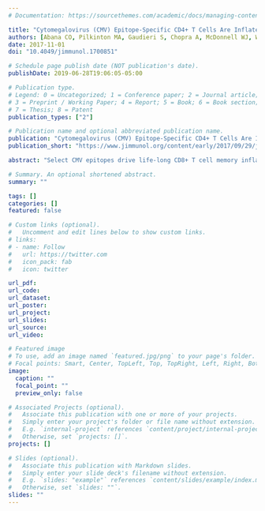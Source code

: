 ```yaml
---
# Documentation: https://sourcethemes.com/academic/docs/managing-content/

title: "Cytomegalovirus (CMV) Epitope-Specific CD4+ T Cells Are Inflated in HIV+ CMV+ Subjects"
authors: [Abana CO, Pilkinton MA, Gaudieri S, Chopra A, McDonnell WJ, Wanjalla CN, Barnett L, Gangula R, Hager C, Jung DK, Engelhardt BG, Jagasia MH, Klenerman P, Phillips EJ, Koelle DM, Kalams SA, Mallal SA]
date: 2017-11-01
doi: "10.4049/jimmunol.1700851"

# Schedule page publish date (NOT publication's date).
publishDate: 2019-06-28T19:06:05-05:00

# Publication type.
# Legend: 0 = Uncategorized; 1 = Conference paper; 2 = Journal article;
# 3 = Preprint / Working Paper; 4 = Report; 5 = Book; 6 = Book section;
# 7 = Thesis; 8 = Patent
publication_types: ["2"]

# Publication name and optional abbreviated publication name.
publication: "Cytomegalovirus (CMV) Epitope-Specific CD4+ T Cells Are Inflated in HIV+ CMV+ Subjects"
publication_short: "https://www.jimmunol.org/content/early/2017/09/29/jimmunol.1700851"

abstract: "Select CMV epitopes drive life-long CD8+ T cell memory inflation, but the extent of CD4 memory inflation is poorly studied. CD4+ T cells specific for human CMV (HCMV) are elevated in HIV+ HCMV+ subjects. To determine whether HCMV epitope–specific CD4+ T cell memory inflation occurs during HIV infection, we used HLA-DR7 (DRB1*07:01) tetramers loaded with the glycoprotein B DYSNTHSTRYV (DYS) epitope to characterize circulating CD4+ T cells in coinfected HLA-DR7+ long-term nonprogressor HIV subjects with undetectable HCMV plasma viremia. DYS-specific CD4+ T cells were inflated among these HIV+ subjects compared with those from an HIV− HCMV+ HLA-DR7+ cohort or with HLA-DR7–restricted CD4+ T cells from the HIV-coinfected cohort that were specific for epitopes of HCMV phosphoprotein-65, tetanus toxoid precursor, EBV nuclear Ag 2, or HIV gag protein. Inflated DYS-specific CD4+ T cells consisted of effector memory or effector memory–RA+ subsets with restricted TCRβ usage and nearly monoclonal CDR3 containing novel conserved amino acids. Expression of this near-monoclonal TCR in a Jurkat cell–transfection system validated fine DYS specificity. Inflated cells were polyfunctional, not senescent, and displayed high ex vivo levels of granzyme B, CX3CR1, CD38, or HLA-DR but less often coexpressed CD38+ and HLA-DR+. The inflation mechanism did not involve apoptosis suppression, increased proliferation, or HIV gag cross-reactivity. Instead, the findings suggest that intermittent or chronic expression of epitopes, such as DYS, drive inflation of activated CD4+ T cells that home to endothelial cells and have the potential to mediate cytotoxicity and vascular disease."

# Summary. An optional shortened abstract.
summary: ""

tags: []
categories: []
featured: false

# Custom links (optional).
#   Uncomment and edit lines below to show custom links.
# links:
# - name: Follow
#   url: https://twitter.com
#   icon_pack: fab
#   icon: twitter

url_pdf:
url_code:
url_dataset:
url_poster:
url_project:
url_slides:
url_source:
url_video:

# Featured image
# To use, add an image named `featured.jpg/png` to your page's folder.
# Focal points: Smart, Center, TopLeft, Top, TopRight, Left, Right, BottomLeft, Bottom, BottomRight.
image:
  caption: ""
  focal_point: ""
  preview_only: false

# Associated Projects (optional).
#   Associate this publication with one or more of your projects.
#   Simply enter your project's folder or file name without extension.
#   E.g. `internal-project` references `content/project/internal-project/index.md`.
#   Otherwise, set `projects: []`.
projects: []

# Slides (optional).
#   Associate this publication with Markdown slides.
#   Simply enter your slide deck's filename without extension.
#   E.g. `slides: "example"` references `content/slides/example/index.md`.
#   Otherwise, set `slides: ""`.
slides: ""
---
```

